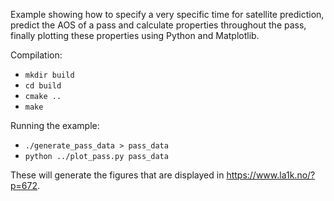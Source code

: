 Example showing how to specify a very specific time for satellite prediction,
predict the AOS of a pass and calculate properties throughout the pass, finally
plotting these properties using Python and Matplotlib.

Compilation:

* `mkdir build`
* `cd build`
* `cmake ..`
* `make`

Running the example:

* `./generate_pass_data > pass_data`
* `python ../plot_pass.py pass_data`

These will generate the figures that are displayed in https://www.la1k.no/?p=672.
